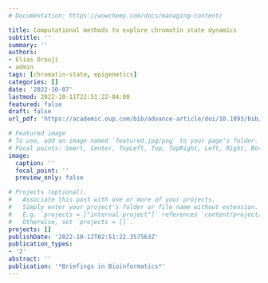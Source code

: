 ```yaml
---
# Documentation: https://wowchemy.com/docs/managing-content/

title: Computational methods to explore chromatin state dynamics
subtitle: ''
summary: ''
authors:
- Elias Orouji
- admin
tags: [chromatin-state, epigenetics]
categories: []
date: '2022-10-07'
lastmod: 2022-10-11T22:51:22-04:00
featured: false
draft: false
url_pdf: 'https://academic.oup.com/bib/advance-article/doi/10.1093/bib/bbac439/6751148?login=false'

# Featured image
# To use, add an image named `featured.jpg/png` to your page's folder.
# Focal points: Smart, Center, TopLeft, Top, TopRight, Left, Right, BottomLeft, Bottom, BottomRight.
image:
  caption: ''
  focal_point: ''
  preview_only: false

# Projects (optional).
#   Associate this post with one or more of your projects.
#   Simply enter your project's folder or file name without extension.
#   E.g. `projects = ["internal-project"]` references `content/project/deep-learning/index.md`.
#   Otherwise, set `projects = []`.
projects: []
publishDate: '2022-10-12T02:51:22.357563Z'
publication_types:
- '2'
abstract: ''
publication: '*Briefings in Bioinformatics*'
---
```

